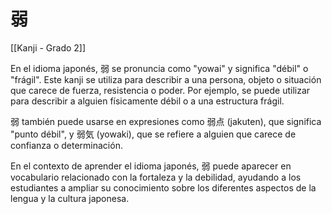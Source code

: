 # 弱

[[Kanji - Grado 2]]

En el idioma japonés, 弱 se pronuncia como "yowai" y significa "débil" o "frágil". Este kanji se utiliza para describir a una persona, objeto o situación que carece de fuerza, resistencia o poder. Por ejemplo, se puede utilizar para describir a alguien físicamente débil o a una estructura frágil.

弱 también puede usarse en expresiones como 弱点 (jakuten), que significa "punto débil", y 弱気 (yowaki), que se refiere a alguien que carece de confianza o determinación.

En el contexto de aprender el idioma japonés, 弱 puede aparecer en vocabulario relacionado con la fortaleza y la debilidad, ayudando a los estudiantes a ampliar su conocimiento sobre los diferentes aspectos de la lengua y la cultura japonesa.

